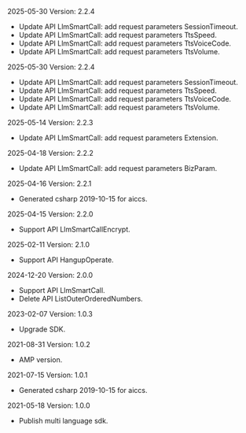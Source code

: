 2025-05-30 Version: 2.2.4
- Update API LlmSmartCall: add request parameters SessionTimeout.
- Update API LlmSmartCall: add request parameters TtsSpeed.
- Update API LlmSmartCall: add request parameters TtsVoiceCode.
- Update API LlmSmartCall: add request parameters TtsVolume.


2025-05-30 Version: 2.2.4
- Update API LlmSmartCall: add request parameters SessionTimeout.
- Update API LlmSmartCall: add request parameters TtsSpeed.
- Update API LlmSmartCall: add request parameters TtsVoiceCode.
- Update API LlmSmartCall: add request parameters TtsVolume.


2025-05-14 Version: 2.2.3
- Update API LlmSmartCall: add request parameters Extension.


2025-04-18 Version: 2.2.2
- Update API LlmSmartCall: add request parameters BizParam.


2025-04-16 Version: 2.2.1
- Generated csharp 2019-10-15 for aiccs.

2025-04-15 Version: 2.2.0
- Support API LlmSmartCallEncrypt.


2025-02-11 Version: 2.1.0
- Support API HangupOperate.


2024-12-20 Version: 2.0.0
- Support API LlmSmartCall.
- Delete API ListOuterOrderedNumbers.


2023-02-07 Version: 1.0.3
- Upgrade SDK.

2021-08-31 Version: 1.0.2
- AMP version.

2021-07-15 Version: 1.0.1
- Generated csharp 2019-10-15 for aiccs.

2021-05-18 Version: 1.0.0
- Publish multi language sdk.

